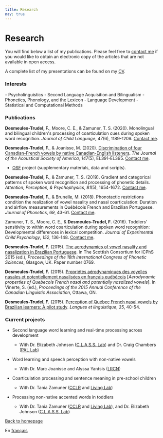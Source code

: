 ```yaml
---
title: Research
nav: true
---
```


<h1>Research</h1>

You will find below a list of my publications. Please feel free to [contact me](mailto:felix.desmeules.trudel@utoronto.ca) if you would like to obtain an electronic copy of the articles that are not available in open access.

A complete list of my presentations can be found on my [CV](https://felixdtrudel.github.io/CVeng.pdf).

<h3>Interests</h3>
- Psycholinguistics
- Second Language Acquisition and Bilingualism
- Phonetics, Phonology, and the Lexicon
- Language Development
- Statistical and Computational Methods

<h3>Publications</h3>

**Desmeules-Trudel, F.**, Moore, C. E., & Zamuner, T. S. (2020). Monolingual and bilingual children's processing of coarticulation cues during spoken word recognition. _Journal of Child Language_, _47_(6), 1189-1206. [Contact me](mailto:felix.desmeules.trudel@utoronto.ca).

**Desmeules-Trudel, F.**, & Joanisse, M. (2020). [Discrimination of four Canadian-French vowels by native Canadian-English listeners](https://asa.scitation.org/doi/10.1121/10.0001180?fbclid=IwAR2fE5Wap0GTQ0_zLg6IDvBPe8kb632yY9GvgDUS1GOeLahk3P-c8qjKgxM). _The Journal of the Acoustical Society of America_, _147_(5), EL391-EL395. [Contact me](mailto:felix.desmeules.trudel@utoronto.ca).
- [OSF](https://osf.io/5n9bw/) project (supplementary materials, data and scripts).

**Desmeules-Trudel, F.**, & Zamuner, T. S. (2019). Gradient and categorical patterns of spoken word recognition and processing of phonetic details. _Attention, Perception, & Psychophysics_, _81_(5), 1654-1672. [Contact me](mailto:felix.desmeules.trudel@utoronto.ca).

**Desmeules-Trudel, F.**, & Brunelle, M. (2018). Phonotactic restrictions condition the realization of vowel nasality and nasal coarticulation: Duration and airflow measurements in Québécois French and Brazilian Portuguese. _Journal of Phonetics_, _69_, 43-61. [Contact me](mailto:felix.desmeules.trudel@utoronto.ca).
  
Zamuner, T. S., Moore, C. E., & **Desmeules-Trudel, F.** (2016). Toddlers’ sensitivity to within word coarticulation during spoken word recognition: Developmental differences in lexical competition. _Journal of Experimental Child Psychology_, _152_, 136-148. [Contact me](mailto:felix.desmeules.trudel@utoronto.ca).

**Desmeules-Trudel, F.** (2015). [The aerodynamics of vowel nasality and nasalization in Brazilian Portuguese](https://www.internationalphoneticassociation.org/icphs-proceedings/ICPhS2015/Papers/ICPHS0769.pdf). In The Scottish Consortium for ICPhS 2015 (ed.), _Proceedings of the 18th International Congress of Phonetic Sciences_, Glasgow, UK. Paper number 0769.

**Desmeules-Trudel, F.** (2015). [Propriétés aérodynamiques des voyelles nasales et potentiellement nasalisées en français québécois](http://cla-acl.ca/wp-content/uploads/DesmeulesTrudel-2015.pdf) [_Aerodynamic properties of Quebecois French nasal and potentially nasalized vowels_]. In Vinerte, S. (ed.), _Proceedings of the 2015 Annual Conference of the Canadian Linguistic Association_, Ottawa, ON.

**Desmeules-Trudel, F.** (2015). [Perception of Québec French nasal vowels by Brazilian learners: A pilot study](http://www.lli.ulaval.ca/fileadmin/llt/fichiers/recherche/revue_LL/vol35/F.Desmeules-Trudel.pdf). _Langues et linguistique_, _35_, 40-54.

<h3>Current projects</h3>

- Second language word learning and real-time processing across development
  - With Dr. Elizabeth Johnson ([C.L.A.S.S. Lab](https://www.utm.utoronto.ca/infant-child-centre/child-language-and-speech-studies-lab)) and Dr. Craig Chambers ([PAL Lab](https://www.psycholinguistics.ca/pal))

- Word learning and speech perception with non-native vowels
  - With Dr. Marc Joanisse and Alyssa Yantsis ([LRCN](http://www.psychology.uwo.ca/lrcn/))

- Coarticulation processing and sentence meaning in pre-school children
  - With Dr. Tania Zamuner ([CCLR](https://taniazamuner.weebly.com) and [Living Lab](https://uottawalivinglab.weebly.com))

- Processing non-native accented words in toddlers
  - With Dr. Tania Zamuner ([CCLR](https://taniazamuner.weebly.com) and [Living Lab](https://uottawalivinglab.weebly.com)), and Dr. Elizabeth Johnson ([C.L.A.S.S. Lab](https://www.utm.utoronto.ca/infant-child-centre/child-language-and-speech-studies-lab))

[Back to homepage](https://felixdtrudel.github.io/index.html)

En [français](https://felixdtrudel.github.io/fr/recherche.html)
